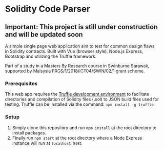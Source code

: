 # Solidity Code Parser

## Important: This project is still under construction and will be updated soon 

A simple single page web application aim to test for common design flaws in Solidity contracts. Built with Vue (browser style), Node.js Express, Bootstrap and utilizing the Truffle framework. 

Part of a study in a Masters By Research course in Swinburne Sarawak, supported by Malsysia FRGS/1/2018/ICT04/SWIN/02/1 grant scheme.

### Prerequisites

This web app requires the [Truffle development environment](https://www.trufflesuite.com/docs/truffle/overview) to facilitate directories and compilation of Solidity files (.sol) to JSON build files used for testing. Truffle can be installed via the command: `npm install -g truffle`

### Setup

1. Simply clone this repository and run `npm install` at the root directory to install packages. 
2. Finally run `npm start` at the root directory where a Node Express instance will run at `localhost:8081`
